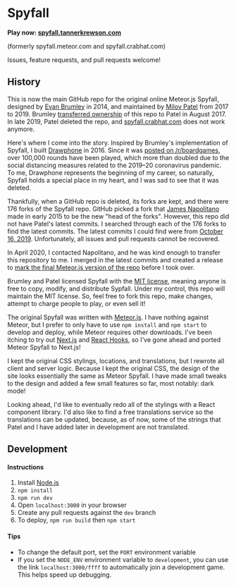 # Spyfall

**Play now: [spyfall.tannerkrewson.com](https://spyfall.tannerkrewson.com/)**

(formerly spyfall.meteor.com and spyfall.crabhat.com)

Issues, feature requests, and pull requests welcome!

## History

This is now the main GitHub repo for the original online Meteor.js Spyfall, designed by [Evan Brumley](https://github.com/evanbrumley) in 2014, and maintained by [Milov Patel](https://github.com/mpcovcd) from 2017 to 2019. Brumley [transferred ownership](https://github.com/tannerkrewson/spyfall/commit/5d8def67f3106e6a6507795d2cd9c2d3f4b69143) of this repo to Patel in August 2017. In late 2019, Patel deleted the repo, and [spyfall.crabhat.com](https://spyfall.crabhat.com/) does not work anymore.

Here's where I come into the story. Inspired by Brumley's implementation of Spyfall, I built [Drawphone](https://github.com/tannerkrewson/drawphone) in 2016. Since it was [posted on /r/boardgames](https://www.reddit.com/r/boardgames/comments/7lhj20/a_year_ago_i_was_wondering_why_there_were_no/), over 100,000 rounds have been played, which more than doubled due to the social distancing measures related to the 2019–20 coronavirus pandemic. To me, Drawphone represents the beginning of my career, so naturally, Spyfall holds a special place in my heart, and I was sad to see that it was deleted.

Thankfully, when a GitHub repo is deleted, its forks are kept, and there were 176 forks of the Spyfall repo. GitHub picked a fork that [James Napolitano](https://github.com/jaimus21) made in early 2015 to be the new "head of the forks". However, this repo did not have Patel's latest commits. I searched through each of the 176 forks to find the latest commits. The latest commits I could find were from [October 16, 2019](https://github.com/tannerkrewson/spyfall/pull/1). Unfortunately, all issues and pull requests cannot be recovered.

In April 2020, I contacted Napolitano, and he was kind enough to transfer this repository to me. I merged in the latest commits and created a release to [mark the final Meteor.js version of the repo](https://github.com/tannerkrewson/spyfall/releases/tag/v1.0) before I took over.

Brumley and Patel licensed Spyfall with the [MIT license](https://github.com/tannerkrewson/spyfall/blob/v1.0/LICENSE), meaning anyone is free to copy, modify, and distribute Sypfall. Under my control, this repo will maintain the MIT license. So, feel free to fork this repo, make changes, attempt to charge people to play, or even sell it!

The original Spyfall was written with [Meteor.js](https://github.com/meteor/meteor). I have nothing against Meteor, but I prefer to only have to use `npm install` and `npm start` to develop and deploy, while Meteor requires other downloads. I've been itching to try out [Next.js](https://github.com/zeit/next.js) and [React Hooks](https://reactjs.org/docs/hooks-intro.html), so I've gone ahead and ported Meteor Spyfall to Next.js!

I kept the original CSS stylings, locations, and translations, but I rewrote all client and server logic. Because I kept the original CSS, the design of the site looks essentially the same as Meteor Spyfall. I have made small tweaks to the design and added a few small features so far, most notably: dark mode!

Looking ahead, I'd like to eventually redo all of the stylings with a React component library. I'd also like to find a free translations service so the translations can be updated, because, as of now, some of the strings that Patel and I have added later in development are not translated.

## Development

#### Instructions

1. Install [Node.js](https://nodejs.org/)
2. `npm install`
3. `npm run dev`
4. Open `localhost:3000` in your browser
5. Create any pull requests against the `dev` branch
6. To deploy, `npm run build` then `npm start`

#### Tips

- To change the default port, set the `PORT` environment variable
- If you set the `NODE_ENV` environment variable to `development`, you can use the link `localhost:3000/ffff` to automatically join a development game. This helps speed up debugging.
